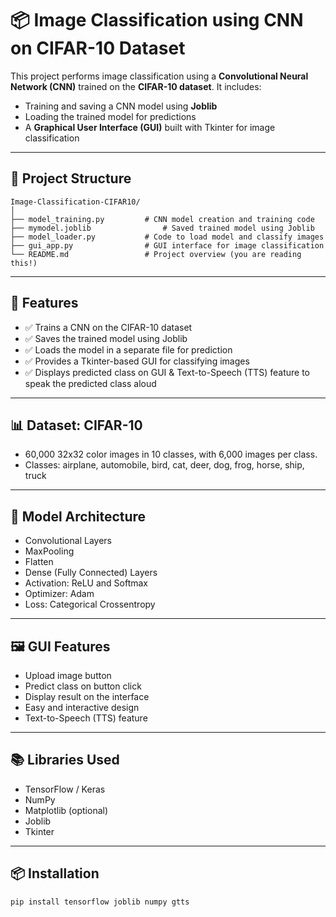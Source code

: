 # 📦 Image Classification using CNN on CIFAR-10 Dataset

This project performs image classification using a **Convolutional Neural Network (CNN)** trained on the **CIFAR-10 dataset**. It includes:

- Training and saving a CNN model using **Joblib**  
- Loading the trained model for predictions  
- A **Graphical User Interface (GUI)** built with Tkinter for image classification

---

## 📁 Project Structure

```
Image-Classification-CIFAR10/
│
├── model_training.py         # CNN model creation and training code
├── mymodel.joblib                # Saved trained model using Joblib
├── model_loader.py           # Code to load model and classify images
├── gui_app.py                # GUI interface for image classification
└── README.md                 # Project overview (you are reading this!)
```

---

## 📌 Features

- ✅ Trains a CNN on the CIFAR-10 dataset  
- ✅ Saves the trained model using Joblib  
- ✅ Loads the model in a separate file for prediction  
- ✅ Provides a Tkinter-based GUI for classifying images  
- ✅ Displays predicted class on GUI & Text-to-Speech (TTS) feature to speak the predicted class aloud

---

## 📊 Dataset: CIFAR-10

- 60,000 32x32 color images in 10 classes, with 6,000 images per class.
- Classes: airplane, automobile, bird, cat, deer, dog, frog, horse, ship, truck

---

## 🧠 Model Architecture

- Convolutional Layers  
- MaxPooling  
- Flatten  
- Dense (Fully Connected) Layers  
- Activation: ReLU and Softmax  
- Optimizer: Adam  
- Loss: Categorical Crossentropy

---

## 🖼️ GUI Features

- Upload image button  
- Predict class on button click  
- Display result on the interface  
- Easy and interactive design
- Text-to-Speech (TTS) feature

---

## 📚 Libraries Used

- TensorFlow / Keras  
- NumPy  
- Matplotlib (optional)  
- Joblib  
- Tkinter  

---

## 📦 Installation

```bash
pip install tensorflow joblib numpy gtts
```

